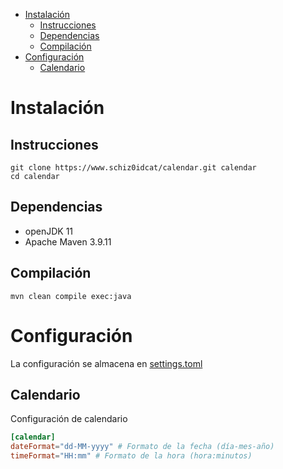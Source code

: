 * [Instalación](#Instalación)
    * [Instrucciones](#Instrucciones)
    * [Dependencias](#Dependencias)
    * [Compilación](#Compilación)
* [Configuración](#Configuración)
    * [Calendario](#Calendario)

# Instalación
## Instrucciones
```
git clone https://www.schiz0idcat/calendar.git calendar
cd calendar
```

## Dependencias
- openJDK 11
- Apache Maven 3.9.11

## Compilación
```
mvn clean compile exec:java
```

# Configuración
La configuración se almacena en [settings.toml](./resources/settings.toml)

## Calendario
Configuración de calendario

```toml
[calendar]
dateFormat="dd-MM-yyyy" # Formato de la fecha (día-mes-año)
timeFormat="HH:mm" # Formato de la hora (hora:minutos)
```
